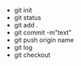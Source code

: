* git init
* git status
* git add .
* git commit -m"text"
* git push origin name
* git log
* git checkout
